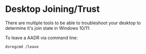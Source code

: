# Desktop Joining/Trust

There are multiple tools to be able to troubleshoot your desktop to determine it's join state in Windows 10/11:



To leave a AADR via command line:&#x20;

```
dsregcmd /leave
```
